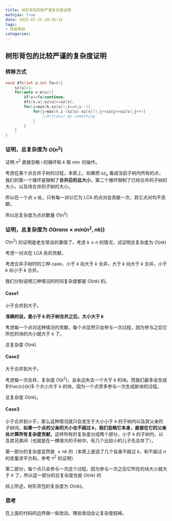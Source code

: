 ```yaml
---
title: 树形背包的较严谨复杂度证明
mathjax: true
date: 2022-07-25 19:26:12
tags:
- 动态规划
categories:
---
```


## 树形背包的比较严谨的复杂度证明

### 转移方式

```cpp
void dfs(int u,int fa=0){
	sz[u]=1;
	for(auto v:e[u]){
		if(v==fa)continue;
		dfs(v,u);sz[u]+=sz[v];
		for(i=min(k,sz[u]);i>=0;i--){
			for(j=max(0,i-(sz[u]-sz[v]));j<=i&&j<=sz[v];j++){
                //O(trans) do something
			}
		}
	}
}
```

### 证明，总复杂度为 $O(n^2)$

证明 $n^2$ 直接忽略 $i$ 的循环和 $k$ 取 $\min$ 的操作。

考虑在某个点合并子树的过程，本质上，如果把 $sz_u$ 看成当前子树内所有的点，我们的第一个循环是限制了**合并后的总大小**，第二个循环限制了已经合并的子树的大小，以及待合并的子树的大小。

所以在一个点 $u$ 处，只有每一对以它为 LCA 的点对会贡献一次，其它点对均不贡献。

所以总复杂度为点对数量 $O(n^2)$

### 证明，总复杂度为 $O(trans\times min(n^2,nk))$

$O(n^2)$ 的证明是老生常谈的事情了，考虑 $k\leq n$ 的情况，试证明总复杂度为 $O(nk)$

考虑一对点在 LCA 处的贡献，

考虑合并子树时的三种 case，小于 $k$ 向大于 $k$ 合并，大于 $k$ 向大于 $k$ 合并，小于 $k$ 向小于 $k$ 合并。

我们分别说明三种情况的时间复杂度都是 $O(nk)$ 的。

#### Case1

小于合并到大于。

**准确的说，是小于 $k$ 的子树合并之后，大小大于 $k$**

考虑每一个点对这种情况的贡献，每个点显然只会参与一次过程，因为参与之后它所在的块的大小就大于 $k$ 了。

总复杂度 $O(nk)$

#### Case2

大于合并到大于。

考虑每一次合并，复杂度 $O(k^2)$，会永远失去一个大于 $k$ 的块。而我们最多会生成 $\frac{n}{k}$ 个大小大于 $k$ 的块，因为一个点至多参与一次生成新块的过程。

总复杂度 $O(nk)$。

#### Case3

小于合并到小于，那么这种情况就只会发生于大小小于 $k$ 的子树内以及其父亲的子树间。**如果一个点的父亲的大小也不超过 $k$，我们忽略它本身，直接在它的父亲处计算所有复杂度贡献**。这样所有的复杂度分成两个部分，小于 $k$ 的子树内，以及其兄弟间（也就是在一棵很大的子树中，有几个比较小的儿子先合并了）。

第一部分的复杂度显然是 $\leq nk$ 的（本质上是选了几个自身不超过 $k$，和不超过 $n$ 的变量求平方和，参考 $n^2$ 的证明）

第二部分，每个点只会参与一次这个过程，因为参与一次之后它所在的块大小就大于 $k$ 了，所以这一部分的总复杂度也是 $O(nk)$ 的

综上所述，树形背包的复杂度为 $O(nk)$。

### 思考

在上面的代码的边界做一些改动，哪些改动会让复杂度假掉。
